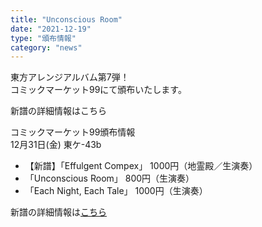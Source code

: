 ```yaml
---
title: "Unconscious Room"
date: "2021-12-19"
type: "頒布情報"
category: "news"
---
```

東方アレンジアルバム第7弾！  
コミックマーケット99にて頒布いたします。  
  
新譜の詳細情報はこちら  
  
コミックマーケット99頒布情報  
12月31日(金) 東ケ-43b  
  
- 【新譜】「Effulgent Compex」 1000円（地霊殿／生演奏）
- 「Unconscious Room」 800円（生演奏）
- 「Each Night, Each Tale」 1000円（生演奏）
  
新譜の詳細情報は<a href="/tokusetsu/EC" target="_blank">こちら</a>  
